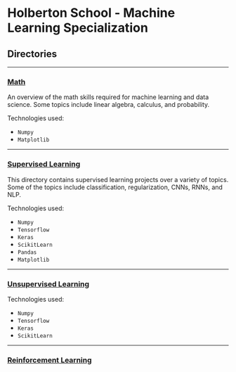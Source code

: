 # Holberton School - Machine Learning Specialization

## Directories

---

### [Math](https://github.com/kyle-gross/holbertonschool-machine_learning/tree/main/math "Math")

An overview of the math skills required for machine learning and data science. Some topics include linear algebra, calculus, and probability.

Technologies used:

* `Numpy`
* `Matplotlib`

---

### [Supervised Learning](https://github.com/kyle-gross/holbertonschool-machine_learning/tree/main/supervised_learning "Supervised Learning")

This directory contains supervised learning projects over a variety of topics. Some of the topics include classification, regularization, CNNs, RNNs, and NLP.

Technologies used:

* `Numpy`
* `Tensorflow`
* `Keras`
* `ScikitLearn`
* `Pandas`
* `Matplotlib`

---

### [Unsupervised Learning](https://github.com/kyle-gross/holbertonschool-machine_learning/tree/main/unsupervised_learning "Unsupervised Learning")

Technologies used:

* `Numpy`
* `Tensorflow`
* `Keras`
* `ScikitLearn`

---

### [Reinforcement Learning](https://github.com/kyle-gross/holbertonschool-machine_learning/tree/main/reinforcement_learning "Reinforcement Learning")
